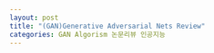 ```yaml
---
layout: post
title: "(GAN)Generative Adversarial Nets Review"
categories: GAN Algorism 논문리뷰 인공지능
---
```


